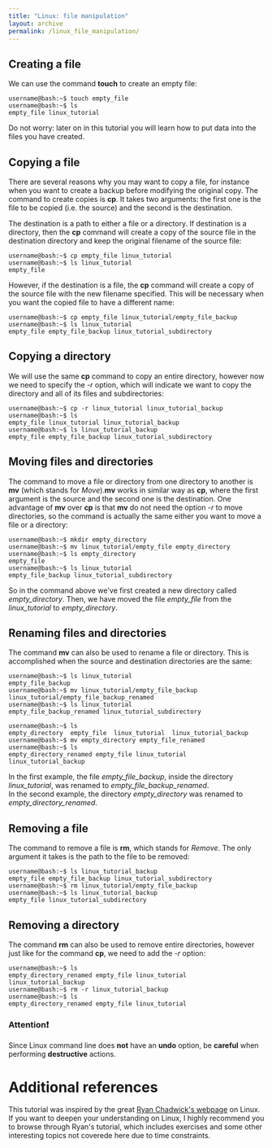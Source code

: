 ```yaml
---  
title: "Linux: file manipulation"  
layout: archive 
permalink: /linux_file_manipulation/
---  
```


## Creating a file <a name="creating-a-file"></a> 
We can use the command **touch** to create an empty file:  
```console  
username@bash:~$ touch empty_file 
username@bash:~$ ls   
empty_file linux_tutorial 
``` 
Do not worry: later on in this tutorial you will learn how to put data into the files you have created.  

## Copying a file <a name="copying-a-file"></a>  
There are several reasons why you may want to copy a file, for instance when you want to create a backup before modifying the original copy. The command to create copies is **cp**. It takes two arguments: the first one is the file to be copied (i.e. the source) and the second is the destination. 

The destination is a path to either a file or a directory. If destination is a directory, then the **cp** command will create a copy of the source file in the destination directory and keep the original filename of the source file:  
```console  
username@bash:~$ cp empty_file linux_tutorial 
username@bash:~$ ls linux_tutorial  
empty_file
``` 
However, if the destination is a file, the **cp** command will create a copy of the source file with the new filename specified. This will be necessary when you want the copied file to have a different name:    
```console  
username@bash:~$ cp empty_file linux_tutorial/empty_file_backup 
username@bash:~$ ls linux_tutorial  
empty_file empty_file_backup linux_tutorial_subdirectory
```  

## Copying a directory <a name="copying-a-directory"></a>  
We will use the same **cp** command to copy an entire directory, however now we need to specify the *-r* option, which will indicate we want to copy the directory and all of its files and subdirectories:  
```console  
username@bash:~$ cp -r linux_tutorial linux_tutorial_backup 
username@bash:~$ ls   
empty_file linux_tutorial linux_tutorial_backup 
username@bash:~$ ls linux_tutorial_backup  
empty_file empty_file_backup linux_tutorial_subdirectory
```  

## Moving files and directories <a name="moving-files-and-directories"></a>  
The command to move a file or directory from one directory to another is **mv** (which stands for *Move*).**mv** works in similar way as **cp**, where the first argument is the source and the second one is the destination. One advantage of **mv** over **cp** is that **mv** do not need the option *-r* to move directories, so the command is actually the same either you want to move a file or a directory:  
```console  
username@bash:~$ mkdir empty_directory
username@bash:~$ mv linux_tutorial/empty_file empty_directory
username@bash:~$ ls empty_directory 
empty_file 
username@bash:~$ ls linux_tutorial  
empty_file_backup linux_tutorial_subdirectory
```  
So in the command above we've first created a new directory called *empty_directory*. Then, we have moved the file *empty_file* from the *linux_tutorial* to *empty_directory*.  

## Renaming files and directories <a name="renaming-files-and-directories"></a>  
The command **mv** can also be used to rename a file or directory. This is accomplished when the source and destination directories are the same:  
```console  
username@bash:~$ ls linux_tutorial
empty_file_backup  
username@bash:~$ mv linux_tutorial/empty_file_backup linux_tutorial/empty_file_backup_renamed 
username@bash:~$ ls linux_tutorial  
empty_file_backup_renamed linux_tutorial_subdirectory
```  
```console  
username@bash:~$ ls  
empty_directory  empty_file  linux_tutorial  linux_tutorial_backup
username@bash:~$ mv empty_directory empty_file_renamed 
username@bash:~$ ls  
empty_directory_renamed empty_file linux_tutorial linux_tutorial_backup
```  
In the first example, the file *empty_file_backup*, inside the directory *linux_tutorial*, was renamed to *empty_file_backup_renamed*.  
In the second example, the directory *empty_directory* was renamed to *empty_directory_renamed*.

## Removing a file <a name="removing-a-file"></a>  
The command to remove a file is **rm**, which stands for *Remove*. The only argument it takes is the path to the file to be removed:  
```console  
username@bash:~$ ls linux_tutorial_backup  
empty_file empty_file_backup linux_tutorial_subdirectory 
username@bash:~$ rm linux_tutorial/empty_file_backup  
username@bash:~$ ls linux_tutorial_backup  
empty_file linux_tutorial_subdirectory
```  

## Removing a directory <a name="removing-a-directory"></a> 
The command **rm** can also be used to remove entire directories, however just like for the command **cp**, we need to add the *-r* option:  
```console  
username@bash:~$ ls  
empty_directory_renamed empty_file linux_tutorial linux_tutorial_backup
username@bash:~$ rm -r linux_tutorial_backup 
username@bash:~$ ls  
empty_directory_renamed empty_file linux_tutorial
``` 

### Attention:exclamation: 
Since Linux command line does **not** have an **undo** option, be **careful** when performing **destructive** actions. 

# Additional references <a name="additional-references"></a>  
This tutorial was inspired by the great [Ryan Chadwick's webpage](https://ryanstutorials.net/linuxtutorial/) on Linux. If you want to deepen your understanding on Linux, I highly recommend you to browse through Ryan's tutorial, which includes exercises and some other interesting topics not coverede here due to time constraints.
